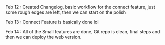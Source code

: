 Feb 12 : Created Changelog, basic workflow for the connect feature, just some rough edges are left, then we can start on the polish

Feb 13 : Connect Feature is basically done lol

Feb 14 : All of the Small features are done, Git repo is clean, final steps and then we can deploy the web version.